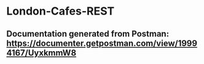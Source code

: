 # London-Cafes-REST

## Documentation generated from Postman: https://documenter.getpostman.com/view/19994167/UyxkmmW8
